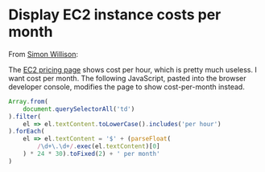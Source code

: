 # Display EC2 instance costs per month

From [Simon Willison](https://til.simonwillison.net/aws/instance-costs-per-month):

The [EC2 pricing page](https://aws.amazon.com/ec2/pricing/on-demand/) shows cost per hour, which is pretty much useless. I want cost per month. The following JavaScript, pasted into the browser developer console, modifies the page to show cost-per-month instead.

```javascript
Array.from(
    document.querySelectorAll('td')
).filter(
    el => el.textContent.toLowerCase().includes('per hour')
).forEach(
    el => el.textContent = '$' + (parseFloat(
        /\d+\.\d+/.exec(el.textContent)[0]
    ) * 24 * 30).toFixed(2) + ' per month'
)
```